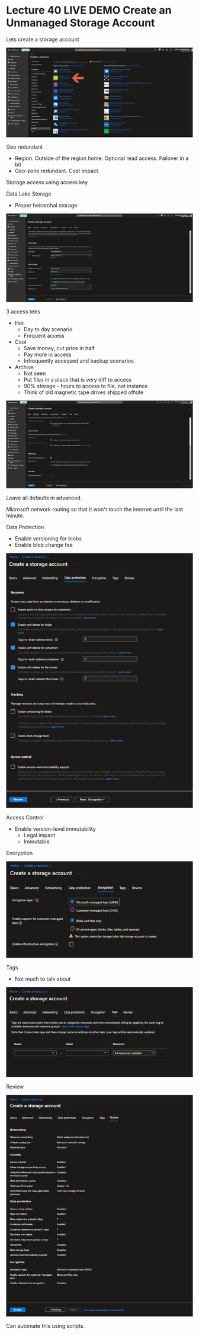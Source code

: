 # Lecture 40 LIVE DEMO Create an Unmanaged Storage Account

Lets create a storage account

![Alt text](image.png)

Geo redundant
* Region. Outside of the region home. Optional read access. Failover in a bit
* Geo-zone redundant. Cost impact.

Storage access using access key

Data Lake Storage
* Proper heirarchal storage

![Alt text](image-6.png)

3 access teirs
* Hot
  * Day to day scenario
  * Frequent access
* Cool
  * Save money, cut price in half
  * Pay more in access
  * Infrequently accessed and backup scenarios
* Archive
  * Not seen
  * Put files in a place that is very diff to access
  * 90% storage - hours to access to file, not instance
  * Think of old magnetic tape drives shipped offsite

![Alt text](image-5.png)

Leave all defaults in advanced.

Microsoft network routing so that it won't touch the internet until the last minute.

Data Protection
* Enable versioning for blobs
* Enable blob change fee

![Alt text](image-4.png)

Access Control
* Enable version-level immutability
  * Legal impact
  * Immutable

Encryption

![Alt text](image-3.png)

Tags
* Not much to talk about

![Alt text](image-2.png)

Review

![Alt text](image-1.png)

Can automate this using scripts.
